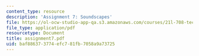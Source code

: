 ```yaml
---
content_type: resource
description: 'Assignment 7: Soundscapes'
file: https://ol-ocw-studio-app-qa.s3.amazonaws.com/courses/21l-708-technologies-of-humanism-spring-2003/baf886373774efc781fb7058a9a73725_assignment7.pdf
file_type: application/pdf
resourcetype: Document
title: assignment7.pdf
uid: baf88637-3774-efc7-81fb-7058a9a73725
---
```

